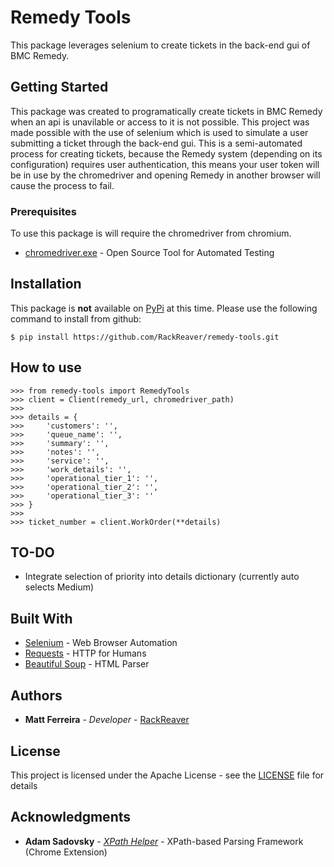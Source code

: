 # Remedy Tools

This package leverages selenium to create tickets in the back-end gui of BMC Remedy.

## Getting Started

This package was created to programatically create tickets in BMC Remedy when an api is unavilable or access
to it is not possible. This project was made possible with the use of selenium which is used to simulate a
user submitting a ticket through the back-end gui. This is a semi-automated process for creating tickets,
because the Remedy system (depending on its configuration) requires user authentication, this means your
user token will be in use by the chromedriver and opening Remedy in another browser will cause the process
to fail.

### Prerequisites

To use this package is will require the chromedriver from chromium.

- [chromedriver.exe](http://chromedriver.chromium.org/) - Open Source Tool for Automated Testing

## Installation

This package is **not** available on [PyPi](https://pypi.org) at this time. Please use the following command to install from github:

```
$ pip install https://github.com/RackReaver/remedy-tools.git
```

## How to use

```
>>> from remedy-tools import RemedyTools
>>> client = Client(remedy_url, chromedriver_path)
>>>
>>> details = {
>>>     'customers': '',
>>>     'queue_name': '',
>>>     'summary': '',
>>>     'notes': '',
>>>     'service': '',
>>>     'work_details': '',
>>>     'operational_tier_1': '',
>>>     'operational_tier_2': '',
>>>     'operational_tier_3': ''
>>> }
>>>
>>> ticket_number = client.WorkOrder(**details)
```

## TO-DO

- Integrate selection of priority into details dictionary (currently auto selects Medium)

## Built With

- [Selenium](https://www.seleniumhq.org/) - Web Browser Automation
- [Requests](http://docs.python-requests.org/en/master/) - HTTP for Humans
- [Beautiful Soup](https://www.crummy.com/software/BeautifulSoup/) - HTML Parser

## Authors

- **Matt Ferreira** - _Developer_ - [RackReaver](https://github.com/RackReaver)

## License

This project is licensed under the Apache License - see the [LICENSE](LICENSE) file for details

## Acknowledgments

- **Adam Sadovsky** - _[XPath Helper](https://github.com/google/xpaf)_ - XPath-based Parsing Framework (Chrome Extension)
